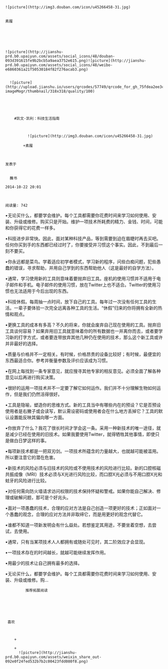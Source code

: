 
    
  
    ![picture](http://img3.douban.com/icon/u45266458-31.jpg)
    

    素履
  
      


  
  
    ![picture](http://jianshu-prd.b0.upaiyun.com/assets/social_icons/48/douban-093d391615fe9b2bcb5a9aea3752e615.png)![picture](http://jianshu-prd.b0.upaiyun.com/assets/social_icons/48/weibo-e6860361a21f50530184f82f276acab3.png)
  
    
      ![picture](http://upload.jianshu.io/users/qrcodes/57749/qrcode_for_gh_75fdea2ee3c7_258.jpg?imageMogr/thumbnail/318x318/quality/100)
    


    
      
        #凯文·凯利：科技生活指南
        
          
            
              ![picture](http://img3.douban.com/icon/u45266458-31.jpg)
            
            +素履
        
        
    
    发表于 

    
      蘸书

    2014-10-22 20:01

    

    阅读量: 742
  


        
          
  •无论买什么，都要学会维护。每个工具都需要你花费时间来学习如何使用、安装、升级或维修。购买只是开始。维护一项技术所耗费的精力、金钱、时间，可能和你获得它的花费一样多。

  •科技进步非常快。因此，面对某种科技产品，等到需要到迫在眉睫时再去买吧。任何你买到手的东西都已经过时了，你要接受并习惯这个事实。因此，不到最后一刻不要买。

  •你永远都是菜鸟。学着适应初学者模式，学习新的程序，问些白痴问题，犯些愚蠢的错误，寻求帮助，并用自己学到的东西帮助他人（这是最好的自学方法）。

  •通常，学习使用新的工具则意味着要抛弃旧工具。座机的使用习惯并不适用于电子邮件和手机。电子邮件的使用习惯，放在Twitter上也不适合。Twitter的使用习惯也无法适用于今后出现的东西。

  •科技休假。每周抽一点时间，放下自己的工具。每年过一次没有任何工具的生活。一辈子要体验一次完全远离各种工具的生活。“休假”归来的你将拥有全新的热情和观点。

  •更换工具的成本有多高？不久的将来，你就会废弃自己现在使用的工具。抛弃旧工具谈何容易？如果弃用旧工具就意味着你的所有数据也一并离你而去，或者要学习新的打字方式，或者要连带放弃其他几种仍在使用的技术，那么这个新工具或许并非最好的选择。

  •质量与价格并不一定相关。有时候，价格昂贵的设备比较好；有时候，最便宜的东西最适合你。参考并衡量参数及评价应该成为习惯。

  •在网上每找到一条专家意见，就应搜寻其他专家的相反意见。必须全面了解各种意见以后再进行购买决策。

  •很好的运用一项技术并不一定要了解它如何运作。我们并不十分理解生物如何运作，但是我们仍然活得很好。

  •工具是隐喻，塑造你的思维方式。新的工具当中有哪些内在的预设？它是否预设使用者是右撇子或会读写，默认需设密码或使用者会在什么地方丢掉它？工具的默认设置能反映其偏向哪一方面。

  •你放弃了什么？我花了很长时间才学会这一条。采用一种新技术的唯一途径，就是减少已经在使用的旧技术。如果我要使用Twitter，就得牺牲其他事情，即使只是做白日梦这样的事。

  •每项新技术都是一把双刃剑。一项技术所蕴含的力量越大，也就越可能被滥用。所以要注意它的潜在危害。

  •新技术的风险必须与旧技术的风险或不使用技术的风险进行比较。新的口腔核磁共振成像（MRI）技术必须与X光进行风险比较，而口腔X光必须与不用口腔X光和蛀牙的风险进行比较。

  •对任何需向防火墙请求访问权限的技术保持怀疑和警戒。如果你能自己解决、修理或破解问题，那可是个好兆头。

  •面对一项愚蠢的技术，合理的应对方法是自己创造一项更好的技术；正如面对一个愚蠢的观念，合理的应对方法并非取缔它，而是用更好的观念代替它。

  •谁都不知道一项新发明会有什么益处。若想鉴定其用途，不要坐着空想，去尝试，去使用。

  •通常，只有当某项技术人人都拥有或随处可见时，其二阶效应才会显现。

  •一项技术存在的时间越长，就越可能继续发挥作用。

  •用最少的技术让自己拥有最多的选择。


        
           
 •无论买什么，都要学会维护。每个工具都需要你花费时间来学习如何使用、安装、升级或维修。购...
      
    
    
      
      
      
          
             推荐拓展阅读
        
      
    
    
      
          
     喜欢

      
      
        +
                  
        +
          ![picture](http://jianshu-prd.b0.upaiyun.com/assets/weixin_share_out-092e0f24fed532b7b2c00423fdd080f8.png)
        
      
    
  


